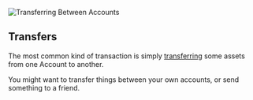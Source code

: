 ![Transferring Between Accounts](/quests-images/key/4-KeyImage_SendingAssets.webp)

## Transfers

The most common kind of transaction is simply [transferring](?glossaryAnchor=transfers) some assets from one Account to another.

You might want to transfer things between your own accounts, or send something to a friend.
